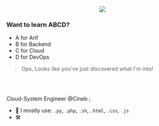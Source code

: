 <p align="center">
  <img src="https://readme-typing-svg.herokuapp.com?font=Fredoka&weight=600&size=21&pause=1000&center=true&vCenter=true&width=435&lines=Hey..It's+me%2C+Arif+Xaman!+%F0%9F%91%8B;A+Cloud-System+%26+Aspiring+DevOps+Engineer" />
</p>

### Want to learn ABCD?
- A for Arif
- B for Backend
- C for Cloud
- D for DevOps
> Ops, Looks like you've just discovered what I'm into!

<br>
<br>

Cloud-System Engineer @Cineb ; <br>

- 🧠 I mostly use: `.py`, `.php`, `.sh`, `.html`, `.css`, `.js`
- 🛠️ 
